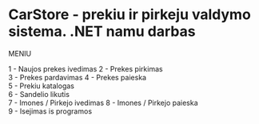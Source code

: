 # CarStore - prekiu ir pirkeju valdymo sistema. .NET namu darbas

MENIU

1 - Naujos prekes ivedimas
2 - Prekes pirkimas               
3 - Prekes pardavimas
4 - Prekes paieska             
5 - Prekiu katalogas    
6 - Sandelio likutis    
7 - Imones / Pirkejo ivedimas 
8 - Imones / Pirkejo paieska  
9 - Isejimas is programos
